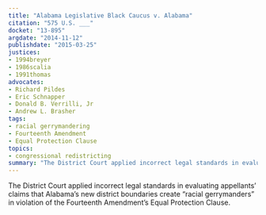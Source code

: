 ```yaml
---
title: "Alabama Legislative Black Caucus v. Alabama"
citation: "575 U.S. ___"
docket: "13-895"
argdate: "2014-11-12"
publishdate: "2015-03-25"
justices:
- 1994breyer
- 1986scalia
- 1991thomas
advocates:
- Richard Pildes
- Eric Schnapper
- Donald B. Verrilli, Jr
- Andrew L. Brasher
tags:
- racial gerrymandering
- Fourteenth Amendment
- Equal Protection Clause
topics:
- congressional redistricting
summary: "The District Court applied incorrect legal standards in evaluating appellants’ claims that Alabama’s new district boundaries create “racial gerrymanders” in violation of the Fourteenth Amendment’s Equal Protection Clause."
---
```

The District Court applied incorrect legal standards in evaluating appellants’ claims that Alabama’s new district boundaries create “racial gerrymanders” in violation of the Fourteenth Amendment’s Equal Protection Clause.

